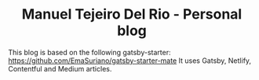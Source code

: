 <h1 align="center">
  Manuel Tejeiro Del Rio - Personal blog
</h1>

This blog is based on the following gatsby-starter: https://github.com/EmaSuriano/gatsby-starter-mate
It uses Gatsby, Netlify, Contentful and Medium articles.
